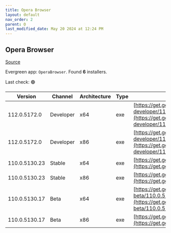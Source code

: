 ```yaml
---
title: Opera Browser
layout: default
nav_order: 2
parent: O
last_modified_date: May 20 2024 at 12:24 PM
---
```


## Opera Browser

[Source](https://www.opera.com/browsers/opera)

Evergreen app: `OperaBrowser`. Found **6** installers.

Last check: 🟢

| Version       | Channel   | Architecture | Type | URI                                                                                                                                                                                                                    |
| ------------- | --------- | ------------ | ---- | ---------------------------------------------------------------------------------------------------------------------------------------------------------------------------------------------------------------------- |
| 112.0.5172.0  | Developer | x64          | exe  | [https://get.geo.opera.com/pub/opera-developer/112.0.5172.0/win/Opera_Developer_112.0.5172.0_Setup_x64.exe](https://get.geo.opera.com/pub/opera-developer/112.0.5172.0/win/Opera_Developer_112.0.5172.0_Setup_x64.exe) |
| 112.0.5172.0  | Developer | x86          | exe  | [https://get.geo.opera.com/pub/opera-developer/112.0.5172.0/win/Opera_Developer_112.0.5172.0_Setup.exe](https://get.geo.opera.com/pub/opera-developer/112.0.5172.0/win/Opera_Developer_112.0.5172.0_Setup.exe)         |
| 110.0.5130.23 | Stable    | x64          | exe  | [https://get.geo.opera.com/pub/opera/desktop/110.0.5130.23/win/Opera_110.0.5130.23_Setup_x64.exe](https://get.geo.opera.com/pub/opera/desktop/110.0.5130.23/win/Opera_110.0.5130.23_Setup_x64.exe)                     |
| 110.0.5130.23 | Stable    | x86          | exe  | [https://get.geo.opera.com/pub/opera/desktop/110.0.5130.23/win/Opera_110.0.5130.23_Setup.exe](https://get.geo.opera.com/pub/opera/desktop/110.0.5130.23/win/Opera_110.0.5130.23_Setup.exe)                             |
| 110.0.5130.17 | Beta      | x64          | exe  | [https://get.geo.opera.com/pub/opera-beta/110.0.5130.17/win/Opera_beta_110.0.5130.17_Setup_x64.exe](https://get.geo.opera.com/pub/opera-beta/110.0.5130.17/win/Opera_beta_110.0.5130.17_Setup_x64.exe)                 |
| 110.0.5130.17 | Beta      | x86          | exe  | [https://get.geo.opera.com/pub/opera-beta/110.0.5130.17/win/Opera_beta_110.0.5130.17_Setup.exe](https://get.geo.opera.com/pub/opera-beta/110.0.5130.17/win/Opera_beta_110.0.5130.17_Setup.exe)                         |
